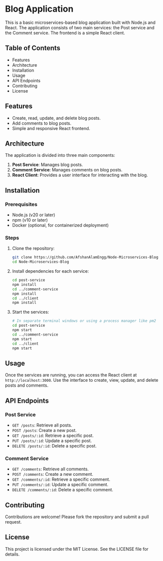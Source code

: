# Blog Application

This is a basic microservices-based blog application built with Node.js and React. The application consists of two main services: the Post service and the Comment service. The frontend is a simple React client.

## Table of Contents

- Features
- Architecture
- Installation
- Usage
- API Endpoints
- Contributing
- License

## Features

- Create, read, update, and delete blog posts.
- Add comments to blog posts.
- Simple and responsive React frontend.

## Architecture

The application is divided into three main components:

1. **Post Service**: Manages blog posts.
2. **Comment Service**: Manages comments on blog posts.
3. **React Client**: Provides a user interface for interacting with the blog.

## Installation

### Prerequisites

- Node.js (v20 or later)
- npm (v10 or later)
- Docker (optional, for containerized deployment)

### Steps

1. Clone the repository:
    ```sh
    git clone https://github.com/AfshanAlamEngg/Node-Microservices-Blog
    cd Node-Microservices-Blog
    ```

2. Install dependencies for each service:
    ```sh
    cd post-service
    npm install
    cd ../comment-service
    npm install
    cd ../client
    npm install
    ```

3. Start the services:
    ```sh
    # In separate terminal windows or using a process manager like pm2
    cd post-service
    npm start
    cd ../comment-service
    npm start
    cd ../client
    npm start
    ```

## Usage

Once the services are running, you can access the React client at `http://localhost:3000`. Use the interface to create, view, update, and delete posts and comments.

## API Endpoints

### Post Service

- `GET /posts`: Retrieve all posts.
- `POST /posts`: Create a new post.
- `GET /posts/:id`: Retrieve a specific post.
- `PUT /posts/:id`: Update a specific post.
- `DELETE /posts/:id`: Delete a specific post.

### Comment Service

- `GET /comments`: Retrieve all comments.
- `POST /comments`: Create a new comment.
- `GET /comments/:id`: Retrieve a specific comment.
- `PUT /comments/:id`: Update a specific comment.
- `DELETE /comments/:id`: Delete a specific comment.

## Contributing

Contributions are welcome! Please fork the repository and submit a pull request.

## License

This project is licensed under the MIT License. See the LICENSE file for details.
